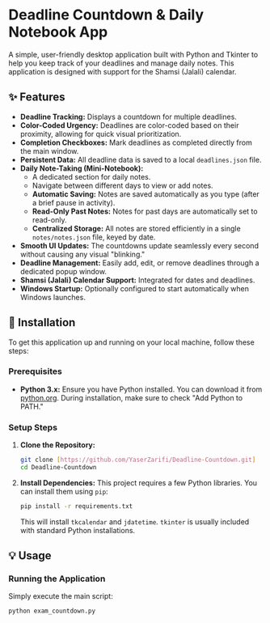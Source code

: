 # Deadline Countdown & Daily Notebook App

A simple, user-friendly desktop application built with Python and Tkinter to help you keep track of your deadlines and manage daily notes. This application is designed with support for the Shamsi (Jalali) calendar.

## ✨ Features

* **Deadline Tracking:** Displays a countdown for multiple deadlines.
* **Color-Coded Urgency:** Deadlines are color-coded based on their proximity, allowing for quick visual prioritization.
* **Completion Checkboxes:** Mark deadlines as completed directly from the main window.
* **Persistent Data:** All deadline data is saved to a local `deadlines.json` file.
* **Daily Note-Taking (Mini-Notebook):**
    * A dedicated section for daily notes.
    * Navigate between different days to view or add notes.
    * **Automatic Saving:** Notes are saved automatically as you type (after a brief pause in activity).
    * **Read-Only Past Notes:** Notes for past days are automatically set to read-only.
    * **Centralized Storage:** All notes are stored efficiently in a single `notes/notes.json` file, keyed by date.
* **Smooth UI Updates:** The countdowns update seamlessly every second without causing any visual "blinking."
* **Deadline Management:** Easily add, edit, or remove deadlines through a dedicated popup window.
* **Shamsi (Jalali) Calendar Support:** Integrated for dates and deadlines.
* **Windows Startup:** Optionally configured to start automatically when Windows launches.

## 🚀 Installation

To get this application up and running on your local machine, follow these steps:

### Prerequisites

* **Python 3.x:** Ensure you have Python installed. You can download it from [python.org](https://www.python.org/downloads/). During installation, make sure to check "Add Python to PATH."

### Setup Steps

1.  **Clone the Repository:**
    ```bash
    git clone [https://github.com/YaserZarifi/Deadline-Countdown.git]
    cd Deadline-Countdown
    ```

2.  **Install Dependencies:**
    This project requires a few Python libraries. You can install them using `pip`:
    ```bash
    pip install -r requirements.txt
    ```
    This will install `tkcalendar` and `jdatetime`. `tkinter` is usually included with standard Python installations.

## 💡 Usage

### Running the Application

Simply execute the main script:
```bash
python exam_countdown.py
